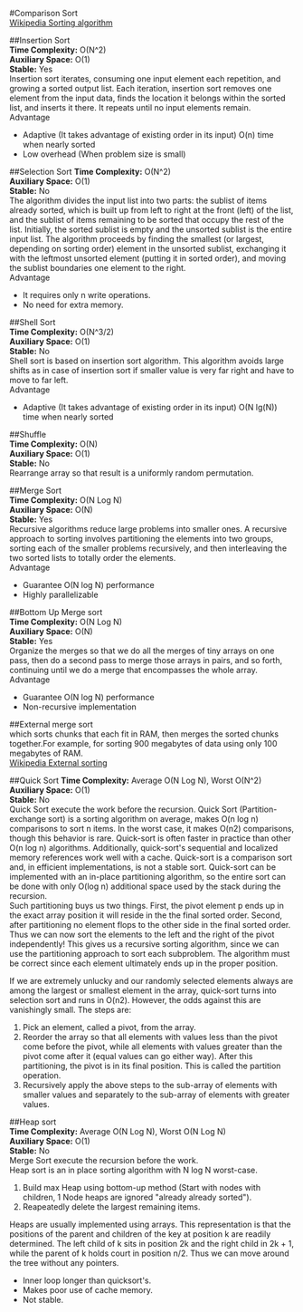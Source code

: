 #Comparison Sort  
[Wikipedia Sorting algorithm](https://en.wikipedia.org/wiki/Sorting_algorithm)  
  
  
##Insertion Sort  
__Time Complexity:__ O(N^2)  
__Auxiliary Space:__ O(1)  
__Stable:__ Yes  
Insertion sort iterates, consuming one input element each repetition, and growing a sorted output list. Each iteration, insertion sort removes one element from the input data, finds the location it belongs within the sorted list, and inserts it there. It repeats until no input elements remain.  
Advantage  
*  Adaptive (It takes advantage of existing order in its input) O(n) time when nearly sorted  
*  Low overhead (When problem size is small)  
  
  
##Selection Sort
__Time Complexity:__ O(N^2)  
__Auxiliary Space:__ O(1)  
__Stable:__ No  
The algorithm divides the input list into two parts: the sublist of items already sorted, which is built up from left to right at the front (left) of the list, and the sublist of items remaining to be sorted that occupy the rest of the list. Initially, the sorted sublist is empty and the unsorted sublist is the entire input list. The algorithm proceeds by finding the smallest (or largest, depending on sorting order) element in the unsorted sublist, exchanging it with the leftmost unsorted element (putting it in sorted order), and moving the sublist boundaries one element to the right.  
Advantage  
*  It requires only n write operations.  
*  No need for extra memory.  
  
  
##Shell Sort  
__Time Complexity:__ O(N^3/2)  
__Auxiliary Space:__ O(1)  
__Stable:__ No  
Shell sort is based on insertion sort algorithm. This algorithm avoids large shifts as in case of insertion sort if smaller value is very far right and have to move to far left.  
Advantage  
*  Adaptive (It takes advantage of existing order in its input) O(N lg(N)) time when nearly sorted  
  
  
##Shuffle  
__Time Complexity:__ O(N)  
__Auxiliary Space:__ O(1)  
__Stable:__ No  
Rearrange array so that result is a uniformly random permutation.  
  
  
##Merge Sort  
__Time Complexity:__ O(N Log N)  
__Auxiliary Space:__ O(N)  
__Stable:__ Yes  
Recursive algorithms reduce large problems into smaller ones. A recursive approach to sorting involves partitioning the elements into two groups, sorting each of the smaller problems recursively, and then interleaving the two sorted lists to totally order the elements.  
Advantage  
*  Guarantee O(N log N) performance  
*  Highly parallelizable  
  
  
##Bottom Up Merge sort  
__Time Complexity:__ O(N Log N)  
__Auxiliary Space:__ O(N)  
__Stable:__ Yes  
Organize the merges so that we do all the merges of tiny arrays on one pass, then do a second pass to merge those arrays in pairs, and so forth, continuing until we do a merge that encompasses the whole array.  
Advantage 
*  Guarantee O(N log N) performance   
*  Non-recursive implementation 
  

##External merge sort  
which sorts chunks that each fit in RAM, then merges the sorted chunks together.For example, for sorting 900 megabytes of data using only 100 megabytes of RAM.  
[Wikipedia External sorting](https://en.wikipedia.org/wiki/External_sorting)  
  

##Quick Sort
__Time Complexity:__ Average O(N Log N), Worst O(N^2)  
__Auxiliary Space:__ O(1)  
__Stable:__ No  
Quick Sort execute the work before the recursion.
Quick Sort (Partition-exchange sort) is a sorting algorithm on average, makes O(n log n) comparisons to sort n items. In the worst case, it makes O(n2) comparisons, though this behavior is rare. Quick-sort is often faster in practice than other O(n log n) algorithms. Additionally, quick-sort's sequential and localized memory references work well with a cache. Quick-sort is a comparison sort and, in efficient implementations, is not a stable sort. Quick-sort can be implemented with an in-place partitioning algorithm, so the entire sort can be done with only O(log n) additional space used by the stack during the recursion.  
Such partitioning buys us two things. First, the pivot element p ends up in the exact array position it will reside in the the final sorted order. Second, after partitioning no element flops to the other side in the final sorted order. Thus we can now sort the elements to the left and the right of the pivot independently! This gives us a recursive sorting algorithm, since we can use the partitioning approach to sort each subproblem. The algorithm must be correct since each element ultimately ends up in the proper position.  
  
  
If we are extremely unlucky and our randomly selected elements always are among the largest or smallest element in the array, quick-sort turns into selection sort and runs in O(n2). However, the odds against this are vanishingly small.
The steps are:  
1.  Pick an element, called a pivot, from the array.  
2.  Reorder the array so that all elements with values less than the pivot come before the pivot, while all elements with values greater than the pivot come after it (equal values can go either way). After this partitioning, the pivot is in its final position. This is called the partition operation.  
3.  Recursively apply the above steps to the sub-array of elements with smaller values and separately to the sub-array of elements with greater values.  
  
  
##Heap sort  
__Time Complexity:__ Average O(N Log N), Worst O(N Log N)  
__Auxiliary Space:__ O(1)  
__Stable:__ No  
Merge Sort execute the recursion before the work.  
Heap sort is an in place sorting algorithm with N log N worst-case.  
1.  Build max Heap using bottom-up method (Start with nodes with children, 1 Node heaps are ignored "already already sorted").  
2.  Reapeatedly delete the largest remaining items.  
    
Heaps are usually implemented using arrays. This representation is that the positions of the parent and children of the key at position k are readily determined. The left child of k sits in position 2k and the right child in 2k + 1, while the parent of k holds court in position n/2. Thus we can move around the tree without any pointers.  
*  Inner loop longer than quicksort's.  
*  Makes poor use of cache memory.  
*  Not stable.  
